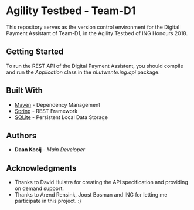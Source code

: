 # Agility Testbed - Team-D1

This repository serves as the version control environment for the Digital Payment Assistant of Team-D1, in the Agility Testbed of ING Honours 2018.

## Getting Started

To run the REST API of the Digital Payment Assistent, you should compile and run the _Application_ class in the _nl.utwente.ing.api_ package.

## Built With

* [Maven](https://maven.apache.org/) - Dependency Management
* [Spring](https://spring.io/) - REST Framework
* [SQLite](https://www.sqlite.org/) - Persistent Local Data Storage

## Authors

* **Daan Kooij** - *Main Developer*

## Acknowledgments

* Thanks to David Huistra for creating the API specification and providing on demand support.
* Thanks to Arend Rensink, Joost Bosman and ING for letting me participate in this project. :)

